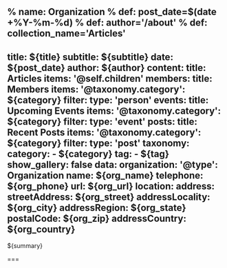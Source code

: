 % name: Organization
% def: post_date=$(date +%Y-%m-%d)
% def: author='/about'
% def: collection_name='Articles'
---
title: ${title}
subtitle: ${subtitle}
date: ${post_date}
author: ${author}
content:
    title: Articles
    items: '@self.children'
members:
    title: Members
    items: 
        '@taxonomy.category': ${category}
    filter:
        type: 'person'
events:
    title: Upcoming Events
    items: 
        '@taxonomy.category': ${category}
    filter:
        type: 'event'
posts:
    title: Recent Posts
    items: 
        '@taxonomy.category': ${category}
    filter:
        type: 'post'
taxonomy:
    category:
        - ${category}
    tag:
        - ${tag}
show_gallery: false
data:
    organization:
        '@type': Organization
        name: ${org_name}
        telephone: ${org_phone}
        url: ${org_url}
        location:
            address:
                streetAddress: ${org_street}
                addressLocality: ${org_city}
                addressRegion: ${org_state}
                postalCode: ${org_zip}
                addressCountry: ${org_country}
---

${summary}

===


